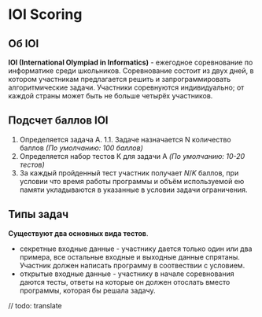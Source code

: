 # IOI Scoring

## Об IOI
**IOI (International Olympiad in Informatics)** - ежегодное соревнование по информатике среди школьников. Соревнование состоит из двух дней, в котором участникам предлагается решить и запрограммировать алгоритмические задачи. Участники соревнуются индивидуально; от каждой страны может быть не больше четырёх участников.

## Подсчет баллов IOI
1. Определяется задача A.
 1.1. Задаче назначается N количество баллов *(По умолчанию: 100 баллов)*
2. Определяется набор тестов K для задачи A *(По умолчанию: 10-20 тестов)*
3. За каждый пройденный тест участник получает $N / K$ баллов, при условии что время работы программы и объём используемой ею памяти укладываются в указанные в условии задачи ограничения.

## Типы задач

**Существуют два основных вида тестов**.
- секретные входные данные - участнику дается только один или два примера, все остальные входные и выходные данные спрятаны. Участник должен написать программу в соотвествии с условием.
- открытые входные данные - участнику в начале соревнования даются тесты, ответы на которые он должен отослать вместо программы, которая бы решала задачу.

// todo: translate

